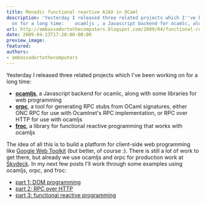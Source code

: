 ```yaml
---
title: Monadic functional reactive AJAX in OCaml
description: 'Yesterday I released three related projects which I''ve been working
  on for a long time:    ocamljs , a Javascript backend for ocamlc, along ...'
url: http://ambassadortothecomputers.blogspot.com/2009/04/functional-reactive-ajax-in-ocaml.html
date: 2009-04-23T17:28:00-00:00
preview_image:
featured:
authors:
- ambassadortothecomputers
---
```


Yesterday I released three related projects which I've been working on for a long time:
<ul>
  <li><a href="http://code.google.com/p/ocamljs"><b>ocamljs</b></a>, a Javascript backend for ocamlc, along with some libraries for web programming</li>
  <li><a href="http://code.google.com/p/orpc2"><b>orpc</b></a>, a tool for generating RPC stubs from OCaml signatures, either ONC RPC for use with Ocamlnet's RPC implementation, or RPC over HTTP for use with ocamljs</li>
  <li><a href="http://code.google.com/p/froc"><b>froc</b></a>, a library for functional reactive programming that works with ocamljs</li>
</ul>
The idea of all this is to build a platform for client-side web programming like <a href="http://code.google.com/webtoolkit/">Google Web Toolkit</a> (but better, of course :). There is still a lot of work to get there, but already we use ocamljs and orpc for production work at <a href="http://skydeck.com/">Skydeck</a>. In my next few posts I'll work through some examples using ocamljs, orpc, and froc:
<ul>
  <li><a href="http://ambassadortothecomputers.blogspot.com/2009/04/sudoku-in-ocamljs-part-1-dom.html">part 1: DOM programming</a></li>
  <li><a href="http://ambassadortothecomputers.blogspot.com/2009/05/sudoku-in-ocamljs-part-2-rpc-over-http.html">part 2: RPC over HTTP</a></li>
  <li><a href="http://ambassadortothecomputers.blogspot.com/2009/05/sudoku-in-ocamljs-part-3-functional.html">part 3: functional reactive programming</a></li>
</ul>
